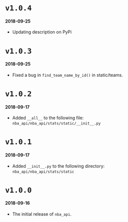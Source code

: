 # `v1.0.4`
#### 2018-09-25
* Updating description on PyPi 

# `v1.0.3`
#### 2018-09-25
* Fixed a bug in `find_team_name_by_id()` in static/teams. 

# `v1.0.2`
#### 2018-09-17
* Added `__all__` to the following file: `nba_api/nba_api/stats/static/__init__.py`

# `v1.0.1`
#### 2018-09-17
* Added `__init__.py` to the following directory: `nba_api/nba_api/stats/static`

# `v1.0.0`
#### 2018-09-16
* The initial release of `nba_api`.
